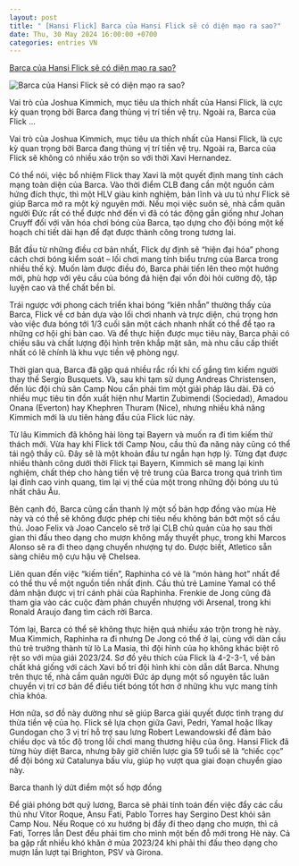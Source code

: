```yaml
---
layout: post
title: " [Hansi Flick] Barca của Hansi Flick sẽ có diện mạo ra sao?"
date: Thu, 30 May 2024 16:00:00 +0700
categories: entries VN
---
```

[Barca của Hansi Flick sẽ có diện mạo ra sao?](https://bongdaplus.vn/la-liga/barca-cua-hansi-flick-se-co-dien-mao-ra-sao-4328242405.html)

![Barca của Hansi Flick sẽ có diện mạo ra sao?](https://cdn.bongdaplus.vn/Assets/Media/2024/05/30/96/Barca-cua-Hansi-Flick-1-1.jpg)

Vai trò của Joshua Kimmich, mục tiêu ưa thích nhất của Hansi Flick, là cực kỳ quan trọng bởi Barca đang thủng vị trí tiền vệ trụ. Ngoài ra, Barca của Flick ...

Vai trò của Joshua Kimmich, mục tiêu ưa thích nhất của Hansi Flick, là cực kỳ quan trọng bởi Barca đang thủng vị trí tiền vệ trụ. Ngoài ra, Barca của Flick sẽ không có nhiều xáo trộn so với thời Xavi Hernandez.

Có thể nói, việc bổ nhiệm Flick thay Xavi là một quyết định mang tính cách mạng toàn diện của Barca. Vào thời điểm CLB đang cần một nguồn cảm hứng đích thực, thì một HLV giàu kinh nghiệm, bản lĩnh và ưu tú như Flick sẽ giúp Barca mở ra một kỷ nguyên mới. Nếu mọi việc suôn sẻ, nhà cầm quân người Đức rất có thể được nhớ đến vì đã có tác động gần giống như Johan Cruyff đối với văn hóa chơi bóng của Barca, tạo dựng cho đội bóng một kế hoạch chi tiết dài hạn để đạt được thành công trong tương lai.

Bắt đầu từ những điều cơ bản nhất, Flick dự định sẽ “hiện đại hóa” phong cách chơi bóng kiểm soát – lối chơi mang tính biểu trưng của Barca trong nhiều thế kỷ. Muốn làm được điều đó, Barca phải tiến lên theo một hướng mới, phù hợp với yêu cầu của bóng đá hiện đại vốn đòi hỏi cường độ, tập luyện cao và thể chất bền bỉ.

Trái ngược với phong cách triển khai bóng “kiên nhẫn” thường thấy của Barca, Flick về cơ bản dựa vào lối chơi nhanh và trực diện, chú trọng hơn vào việc đưa bóng tới 1/3 cuối sân một cách nhanh nhất có thể để tạo ra những cơ hội ghi bàn cao. Và để thực hiện được mục tiêu này, Barca phải có chiều sâu và chất lượng đội hình trên khắp mặt sân, mà nhu cầu cấp thiết nhất có lẽ chính là khu vực tiền vệ phòng ngự.

Thời gian qua, Barca đã gặp quá nhiều rắc rối khi cố gắng tìm kiếm người thay thế Sergio Busquets. Và, sau khi tạm sử dụng Andreas Christensen, đến lúc đội chủ sân Camp Nou cần phải tìm một giải pháp lâu dài. Đã có nhiều mục tiêu tin đồn xuất hiện như Martin Zubimendi (Sociedad), Amadou Onana (Everton) hay Khephren Thuram (Nice), nhưng nhiều khả năng Kimmich mới là ưu tiên hàng đầu của Flick lúc này.

Từ lâu Kimmich đã không hài lòng tại Bayern và muốn ra đi tìm kiếm thử thách mới. Vừa hay khi Flick tới Camp Nou, cầu thủ đa năng này cũng có thể tái ngộ thầy cũ. Đây sẽ là một khoản đầu tư ngắn hạn hợp lý. Từng đạt được nhiều thành công dưới thời Flick tại Bayern, Kimmich sẽ mang lại kinh nghiệm, chất thép cho hàng tiền vệ trẻ trung của Barca trong quá trình tìm lại đỉnh cao vinh quang, tìm lại vị thế của một trong những đội bóng ưu tú nhất châu Âu.

Bên cạnh đó, Barca cũng cần thanh lý một số bản hợp đồng vào mùa Hè này và có thể sẽ không được phép chi tiêu nếu không bán bớt một số cầu thủ. Joao Felix và Joao Cancelo sẽ trở lại CLB chủ quản của họ sau thời gian thi đấu theo dạng cho mượn không mấy thuyết phục, trong khi Marcos Alonso sẽ ra đi theo dạng chuyển nhượng tự do. Được biết, Atletico sẵn sàng chiêu mộ cựu hậu vệ Chelsea.

Liên quan đến việc “kiếm tiền”, Raphinha có vẻ là “món hàng hot” nhất để có thể thu về một nguồn tiền nhất định. Cầu thủ trẻ Lamine Yamal có thể đảm nhận được vị trí cánh phải của Raphinha. Frenkie de Jong cũng đã tham gia vào các cuộc đàm phán chuyển nhượng với Arsenal, trong khi Ronald Araujo đang tìm cách rời Barca.

Tóm lại, Barca có thể sẽ không thực hiện quá nhiều xáo trộn trong hè này. Mua Kimmich, Raphinha ra đi nhưng De Jong có thể ở lại, cùng với dàn cầu thủ trẻ trưởng thành từ lò La Masia, thì đội hình của họ không khác biệt rõ rệt so với mùa giải 2023/24. Sơ đồ yêu thích của Flick là 4-2-3-1, về bản chất khá giống với cách Xavi bố trí đội hình khi còn dẫn dắt Barca. Nhưng trên thực tế, nhà cầm quân người Đức áp dụng một số nguyên tắc luân chuyển vị trí cơ bản để điều tiết bóng tốt hơn ở những khu vực mang tính chìa khóa.

Hơn nữa, sơ đồ này dường như sẽ giúp Barca giải quyết được tình trạng dư thừa tiền vệ của họ. Flick sẽ lựa chọn giữa Gavi, Pedri, Yamal hoặc Ilkay Gundogan cho 3 vị trí hỗ trợ sau lưng Robert Lewandowski để đảm bảo chiều dọc và tốc độ trong lối chơi mang thương hiệu của ông. Hansi Flick đã từng hủy diệt Barca, nhưng bây giờ chiến lược gia 59 tuổi sẽ là “chiếc cọc” để đội bóng xứ Catalunya bấu víu, giúp họ vượt qua giai đoạn chuyển giao này.

Barca thanh lý dứt điểm một số hợp đồng

Để giải phóng bớt quỹ lương, Barca sẽ phải tính toán đến việc đẩy các cầu thủ như Vitor Roque, Ansu Fati, Pablo Torres hay Sergino Dest khỏi sân Camp Nou. Nếu Roque có xu hướng bị đẩy đi theo dạng cho mượn, thì cả Fati, Torres lẫn Dest đều phải tìm cho mình một bến đỗ mới trong Hè này. Cả ba gặp rất nhiều khó khăn ở mùa 2023/24 khi phải thi đấu theo dạng cho mượn lần lượt tại Brighton, PSV và Girona.

